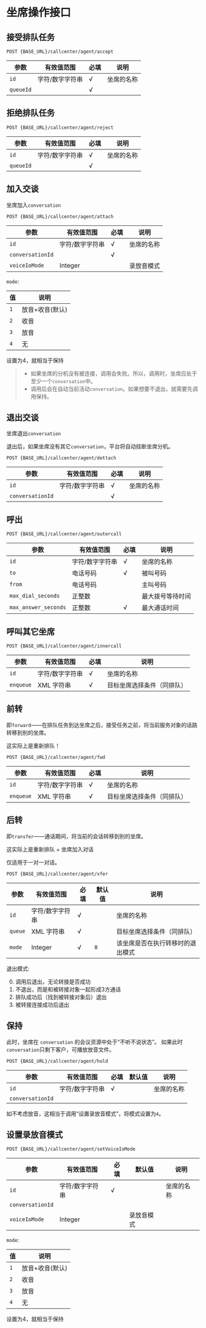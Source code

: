 # 坐席操作接口
<!-- toc -->

## 接受排队任务

```
POST {BASE_URL}/callcenter/agent/accept
```

参数                   | 有效值范围            | 必填 | 说明
---------------------- | ----------------------| ---- | ----------------------------------------
`id`                   | 字符/数字字符串       | √    | 坐席的名称
`queueId`              |                       | √    | 

## 拒绝排队任务

```
POST {BASE_URL}/callcenter/agent/reject
```

参数                   | 有效值范围            | 必填 | 说明
---------------------- | ----------------------| ---- | ----------------------------------------
`id`                   | 字符/数字字符串       | √    | 坐席的名称
`queueId`              |                       | √    | 

## 加入交谈
坐席加入`conversation`

```
POST {BASE_URL}/callcenter/agent/attach
```

参数                   | 有效值范围            | 必填 | 说明
---------------------- | ----------------------| ---- | ----------------------------------------
`id`                   | 字符/数字字符串       | √    | 坐席的名称
`conversationId`       |                       | √    |
`voiceIoMode`          | Integer               |      | 录放音模式

`mode`:

值     | 说明
------ | ---------
`1`    | 放音+收音(默认)
`2`    | 收音
`3`    | 放音
`4`    | 无

设置为4，就相当于保持

> - 如果坐席的分机没有被连接，调用会失败。所以，调用时，坐席应处于至少一个`conversation`中。
> - 调用后会在自动当前活动`conversation`。如果想要不退出，就需要先调用保持。

## 退出交谈
坐席退出`conversation`

退出后，如果坐席没有其它`conversation`，平台将自动挂断坐席分机。

```
POST {BASE_URL}/callcenter/agent/dettach
```

参数                   | 有效值范围            | 必填 | 说明
---------------------- | ----------------------| ---- | ----------------------------------------
`id`                   | 字符/数字字符串       | √    | 坐席的名称
`conversationId`       |                       | √    | 

## 呼出

```
POST {BASE_URL}/callcenter/agent/outercall
```

参数                   | 有效值范围            | 必填 | 说明
---------------------- | ----------------------| ---- | ----------------------------------------
`id`                   | 字符/数字字符串       | √    | 坐席的名称
`to`                   | 电话号码              | √    | 被叫号码
`from`                 | 电话号码              |      | 主叫号码
`max_dial_seconds`     | 正整数                |      | 最大拨号等待时间
`max_answer_seconds`   | 正整数                | √    | 最大通话时间

## 呼叫其它坐席
```
POST {BASE_URL}/callcenter/agent/innercall
```

参数                   | 有效值范围            | 必填 | 说明
---------------------- | ----------------------| ---- | ----------------------------------------
`id`                   | 字符/数字字符串       | √    | 坐席的名称
`enqueue`              | XML 字符串            | √    | 目标坐席选择条件（同排队）

## 前转
即`forward`——在排队任务到达坐席之后，接受任务之前，将当前服务对象的话路转移到别的坐席。

这实际上是重新排队！

```
POST {BASE_URL}/callcenter/agent/fwd
```

参数                   | 有效值范围            | 必填 | 说明
---------------------- | ----------------------| ---- | ----------------------------------------
`id`                   | 字符/数字字符串       | √    | 坐席的名称
`enqueue`              | XML 字符串            | √    | 目标坐席选择条件（同排队）

## 后转
即`transfer`——通话期间，将当前的会话转移到别的坐席。

这实际上是重新排队 + 坐席加入对话

仅适用于一对一对话。

```
POST {BASE_URL}/callcenter/agent/xfer
```

参数                   | 有效值范围            | 必填 | 默认值     | 说明
---------------------- | ----------------------| ---- | ---------- | -----------------------------
`id`                   | 字符/数字字符串       | √    |            | 坐席的名称
`queue`                | XML 字符串            | √    |            | 目标坐席选择条件（同排队）
`mode`                 | Integer               | √    | `0`        | 该坐席是否在执行转移时的退出模式

退出模式:

0. 调用后退出，无论转接是否成功
1. 不退出，而是和被转接对象一起形成3方通话
2. 排队成功后（找到被转接对象后）退出
3. 被转接连接成功后退出

## 保持
此时，坐席在 `conversation` 的会议资源中处于“不听不说状态”。
如果此时`conversation`只剩下客户，可播放放音文件。

```
POST {BASE_URL}/callcenter/agent/hold
```

参数                   | 有效值范围            | 必填 | 默认值     | 说明
---------------------- | ----------------------| ---- | ---------- | -----------------------------
`id`                   | 字符/数字字符串       | √    |            | 坐席的名称
`conversationId`       |                       |      |            |

如不考虑放音，这相当于调用“设置录放音模式”，将模式设置为`4`。

## 设置录放音模式

```
POST {BASE_URL}/callcenter/agent/setVoiceIoMode
```

参数                   | 有效值范围            | 必填 | 默认值     | 说明
---------------------- | ----------------------| ---- | ---------- | -----------------------------
`id`                   | 字符/数字字符串       | √    |            | 坐席的名称
`conversationId`       |                       |      |            |
`voiceIoMode`          | Integer               |      | 录放音模式

`mode`:

值     | 说明
------ | ---------
`1`    | 放音+收音(默认)
`2`    | 收音
`3`    | 放音
`4`    | 无

设置为4，就相当于保持